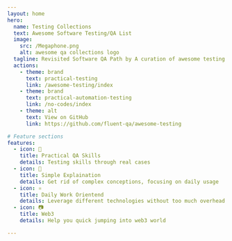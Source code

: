 ```yaml
---
layout: home
hero:
  name: Testing Collections
  text: Awesome Software Testing/QA List
  image:
    src: /Megaphone.png
    alt: awesome qa collections logo
  tagline: Revisited Software QA Path by A curation of awesome testing collections and personal experience and experiments. Less Buzzy words, more practical!
  actions:
    - theme: brand
      text: practical-testing
      link: /awesome-testing/index
    - theme: brand
      text: practical-automation-testing
      link: /no-codes/index
    - theme: alt
      text: View on GitHub
      link: https://github.com/fluent-qa/awesome-testing

# Feature sections
features:
  - icon: 💜
    title: Practical QA Skills
    details: Testing skills through real cases
  - icon: 🥑
    title: Simple Explaination 
    details: Get rid of complex conceptions, focusing on daily usage
  - icon: ⚛️
    title: Daily Work Orientend
    details: Leverage different technologies without too much overhead
  - icon: 📷
    title: Web3 
    details: Help you quick jumping into web3 world

---
```

